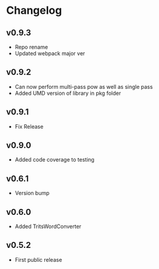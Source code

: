 # Changelog

## v0.9.3

* Repo rename
* Updated webpack major ver

## v0.9.2

* Can now perform multi-pass pow as well as single pass
* Added UMD version of library in pkg folder

## v0.9.1

* Fix Release

## v0.9.0

* Added code coverage to testing

## v0.6.1

* Version bump

## v0.6.0

* Added TritsWordConverter

## v0.5.2

* First public release
